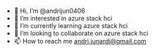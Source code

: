 - 👋 Hi, I’m @andrijun0406
- 👀 I’m interested in azure stack hci
- 🌱 I’m currently learning azure stack hci
- 💞️ I’m looking to collaborate on azure stack hci
- 📫 How to reach me andri.junardi@gmail.com

<!---
andrijun0406/andrijun0406 is a ✨ special ✨ repository because its `README.md` (this file) appears on your GitHub profile.
You can click the Preview link to take a look at your changes.
--->
